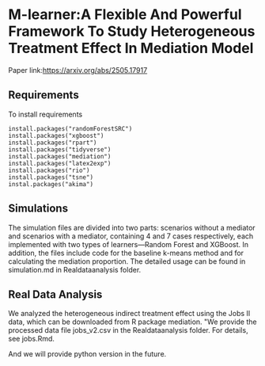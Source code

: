 # M-learner:A Flexible And Powerful Framework To Study Heterogeneous Treatment Effect In Mediation Model 

Paper link:https://arxiv.org/abs/2505.17917

## Requirements
To install requirements
```setup
install.packages("randomForestSRC")
install.packages("xgboost")
install.packages("rpart")
install.packages("tidyverse")
install.packages("mediation")
install.packages("latex2exp")
install.packages("rio")
install.packages("tsne")
instal.packages("akima")
```
## Simulations
The simulation files are divided into two parts: scenarios without a mediator and scenarios with a mediator, containing 4 and 7 cases respectively, each implemented with two types of learners—Random Forest and XGBoost. In addition, the files include code for the baseline k-means method and for calculating the mediation proportion.
The detailed usage can be found in simulation.md in Realdataanalysis folder.

## Real Data Analysis

We analyzed the heterogeneous indirect treatment effect using the Jobs II data, which can be downloaded from R package mediation. "We provide the processed data file jobs_v2.csv in the Realdataanalysis folder. For details, see jobs.Rmd.

And we will provide python version in the future.
